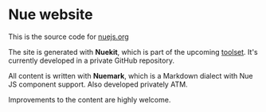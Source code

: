 
# Nue website

This is the source code for [nuejs.org](//nuejs.org)

The site is generated with **Nuekit**, which is part of the upcoming [toolset](//nuejs.org/tools/). It's currently developed in a private GitHub repository.

All content is written with **Nuemark**, which is a Markdown dialect with Nue JS component support. Also developed privately ATM.

Improvements to the content are highly welcome.
